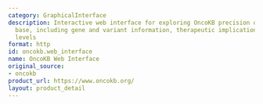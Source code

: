 ```yaml
---
category: GraphicalInterface
description: Interactive web interface for exploring OncoKB precision oncology knowledge
  base, including gene and variant information, therapeutic implications, and evidence
  levels
format: http
id: oncokb.web_interface
name: OncoKB Web Interface
original_source:
- oncokb
product_url: https://www.oncokb.org/
layout: product_detail
---
```

